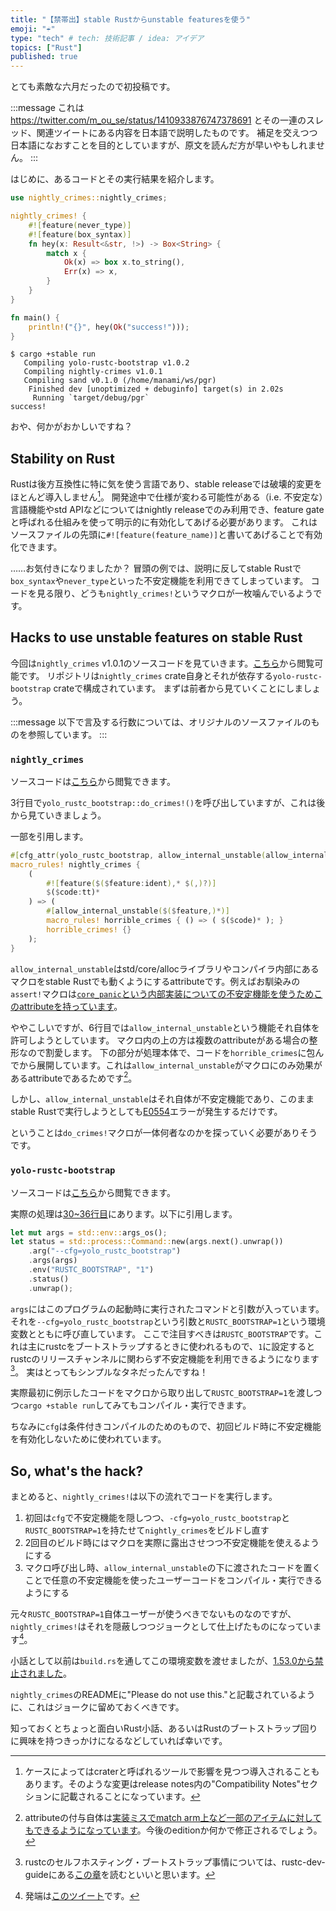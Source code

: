 ```yaml
---
title: "【禁帯出】stable Rustからunstable featuresを使う"
emoji: "☔"
type: "tech" # tech: 技術記事 / idea: アイデア
topics: ["Rust"]
published: true
---
```


とても素敵な六月だったので初投稿です。

:::message
これは <https://twitter.com/m_ou_se/status/1410933876747378691> とその一連のスレッド、関連ツイートにある内容を日本語で説明したものです。
補足を交えつつ日本語になおすことを目的としていますが、原文を読んだ方が早いやもしれません。
:::

はじめに、あるコードとその実行結果を紹介します。

```rust
use nightly_crimes::nightly_crimes;

nightly_crimes! {
    #![feature(never_type)]
    #![feature(box_syntax)]
    fn hey(x: Result<&str, !>) -> Box<String> {
        match x {
            Ok(x) => box x.to_string(),
            Err(x) => x,
        }
    }
}

fn main() {
    println!("{}", hey(Ok("success!")));
}
```

```text
$ cargo +stable run
   Compiling yolo-rustc-bootstrap v1.0.2
   Compiling nightly-crimes v1.0.1
   Compiling sand v0.1.0 (/home/manami/ws/pgr)
    Finished dev [unoptimized + debuginfo] target(s) in 2.02s
     Running `target/debug/pgr`
success!
```

おや、何かがおかしいですね？

## Stability on Rust

Rustは後方互換性に特に気を使う言語であり、stable releaseでは破壊的変更をほとんど導入しません[^1]。
開発途中で仕様が変わる可能性がある（i.e. 不安定な）言語機能やstd APIなどについてはnightly releaseでのみ利用でき、feature gateと呼ばれる仕組みを使って明示的に有効化してあげる必要があります。
これはソースファイルの先頭に`#![feature(feature_name)]`と書いてあげることで有効化できます。

……お気付きになりましたか？
冒頭の例では、説明に反してstable Rustで`box_syntax`や`never_type`といった不安定機能を利用できてしまっています。
コードを見る限り、どうも`nightly_crimes!`というマクロが一枚噛んでいるようです。

[^1]: ケースによってはcraterと呼ばれるツールで影響を見つつ導入されることもあります。そのような変更はrelease notes内の"Compatibility Notes"セクションに記載されることになっています。

## Hacks to use unstable features on stable Rust

今回は`nightly_crimes` v1.0.1のソースコードを見ていきます。[こちら](https://github.com/m-ou-se/nightly-crimes/tree/8089848edc8db7acca6c18f030de81ff744a198f)から閲覧可能です。
リポジトリは`nightly_crimes` crate自身とそれが依存する`yolo-rustc-bootstrap` crateで構成されています。
まずは前者から見ていくことにしましょう。

:::message
以下で言及する行数については、オリジナルのソースファイルのものを参照しています。
:::

### `nightly_crimes`

ソースコードは[こちら](https://github.com/m-ou-se/nightly-crimes/blob/8089848edc8db7acca6c18f030de81ff744a198f/src/lib.rs)から閲覧できます。

3行目で`yolo_rustc_bootstrap::do_crimes!()`を呼び出していますが、これは後から見ていきましょう。

一部を引用します。

```rust
#[cfg_attr(yolo_rustc_bootstrap, allow_internal_unstable(allow_internal_unstable))]
macro_rules! nightly_crimes {
    (
        #![feature($($feature:ident),* $(,)?)]
        $($code:tt)*
    ) => (
        #[allow_internal_unstable($($feature,)*)]
        macro_rules! horrible_crimes { () => ( $($code)* ); }
        horrible_crimes! {}
    );
}
```

`allow_internal_unstable`はstd/core/allocライブラリやコンパイラ内部にあるマクロをstable Rustでも動くようにするattributeです。例えばお馴染みの`assert!`マクロは[`core_panic`という内部実装についての不安定機能を使うためこのattributeを持っています](https://github.com/rust-lang/rust/blob/f6a28aa4036415d8aa713bf707842779b709935e/library/core/src/macros/mod.rs#L1303-L1304)。


ややこしいですが、6行目では`allow_internal_unstable`という機能それ自体を許可しようとしています。
マクロ内の上の方は複数のattributeがある場合の整形なので割愛します。
下の部分が処理本体で、コードを`horrible_crimes`に包んでから展開しています。これは`allow_internal_unstable`がマクロにのみ効果があるattributeであるためです[^2]。

しかし、`allow_internal_unstable`はそれ自体が不安定機能であり、このままstable Rustで実行しようとしても[E0554](https://doc.rust-lang.org/nightly/error-index.html#E0554)エラーが発生するだけです。

ということは`do_crimes!`マクロが一体何者なのかを探っていく必要がありそうです。

[^2]: attributeの付与自体は[実装ミスでmatch arm上など一部のアイテムに対してもできるようになっています](https://play.rust-lang.org/?version=nightly&mode=debug&edition=2018&gist=f6ec73c225db1bda49f014c1aa6c084a)。今後のeditionか何かで修正されるでしょう。

### `yolo-rustc-bootstrap`

ソースコードは[こちら](https://github.com/m-ou-se/nightly-crimes/blob/8089848edc8db7acca6c18f030de81ff744a198f/yolo-rustc-bootstrap/src/lib.rs)から閲覧できます。

実際の処理は[30~36行目](https://github.com/m-ou-se/nightly-crimes/blob/8089848edc8db7acca6c18f030de81ff744a198f/yolo-rustc-bootstrap/src/lib.rs#L30-L36)にあります。以下に引用します。

```rust
let mut args = std::env::args_os();
let status = std::process::Command::new(args.next().unwrap())
    .arg("--cfg=yolo_rustc_bootstrap")
    .args(args)
    .env("RUSTC_BOOTSTRAP", "1")
    .status()
    .unwrap();
```

`args`にはこのプログラムの起動時に実行されたコマンドと引数が入っています。
それを`--cfg=yolo_rustc_bootstrap`という引数と`RUSTC_BOOTSTRAP=1`という環境変数とともに呼び直しています。
ここで注目すべきは`RUSTC_BOOTSTRAP`です。これは主にrustcをブートストラップするときに使われるもので、`1`に設定するとrustcのリリースチャンネルに関わらず不安定機能を利用できるようになります[^3]。
実はとってもシンプルなタネだったんですね！

実際最初に例示したコードをマクロから取り出して`RUSTC_BOOTSTRAP=1`を渡しつつ`cargo +stable run`してみてもコンパイル・実行できます。

ちなみに`cfg`は条件付きコンパイルのためのもので、初回ビルド時に不安定機能を有効化しないために使われています。

[^3]: rustcのセルフホスティング・ブートストラップ事情については、rustc-dev-guideにある[この章](https://rustc-dev-guide.rust-lang.org/building/bootstrapping.html)を読むといいと思います。

## So, what's the hack?

まとめると、`nightly_crimes!`は以下の流れでコードを実行します。

1. 初回は`cfg`で不安定機能を隠しつつ、`-cfg=yolo_rustc_bootstrap`と`RUSTC_BOOTSTRAP=1`を持たせて`nightly_crimes`をビルドし直す
2. 2回目のビルド時にはマクロを実際に露出させつつ不安定機能を使えるようにする
3. マクロ呼び出し時、`allow_internal_unstable`の下に渡されたコードを置くことで任意の不安定機能を使ったユーザーコードをコンパイル・実行できるようにする

元々`RUSTC_BOOTSTRAP=1`自体ユーザーが使うべきでないものなのですが、`nightly_crimes!`はそれを隠蔽しつつジョークとして仕上げたものになっています[^4]。

小話として以前は`build.rs`を通してこの環境変数を渡せましたが、[1.53.0から禁止されました](https://github.com/rust-lang/cargo/pull/9181)。

`nightly_crimes`のREADMEに"Please do not use this."と記載されているように、これはジョークに留めておくべきです。

知っておくとちょっと面白いRust小話、あるいはRustのブートストラップ回りに興味を持つきっかけになるなどしていれば幸いです。

[^4]: 発端は[このツイート](https://twitter.com/fasterthanlime/status/1410699322212208640)です。